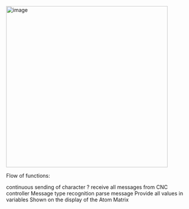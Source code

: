 <img width="437" alt="image" src="https://user-images.githubusercontent.com/39780457/220155241-595150ba-9d80-4bd1-98f7-f338743b8f95.png">

Flow of functions:

continuous sending of character ?
receive all messages from CNC controller
Message type recognition
parse message
Provide all values in variables
Shown on the display of the Atom Matrix
